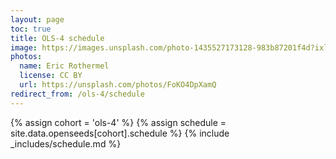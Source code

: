 ```yaml
---
layout: page
toc: true
title: OLS-4 schedule
image: https://images.unsplash.com/photo-1435527173128-983b87201f4d?ixlib=rb-1.2.1&ixid=eyJhcHBfaWQiOjEyMDd9&auto=format&fit=crop&w=1047&q=80
photos:
  name: Eric Rothermel
  license: CC BY
  url: https://unsplash.com/photos/FoKO4DpXamQ
redirect_from: /ols-4/schedule
---
```


{% assign cohort = 'ols-4' %}
{% assign schedule = site.data.openseeds[cohort].schedule %}
{% include _includes/schedule.md %}